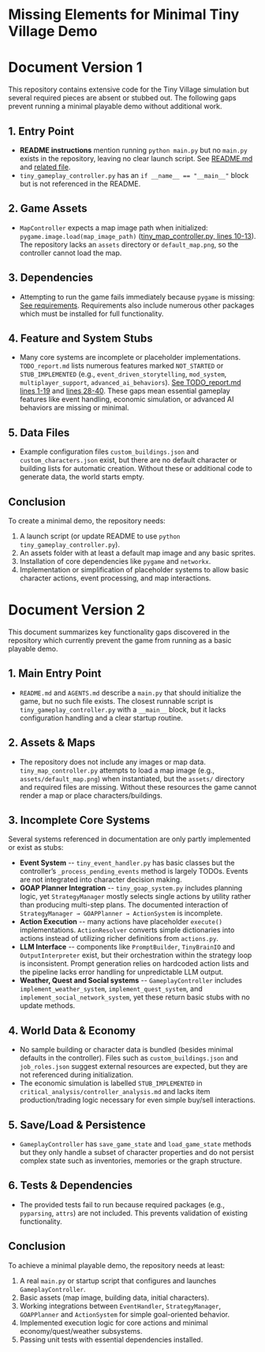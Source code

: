 # Missing Elements for Minimal Tiny Village Demo


# Document Version 1
This repository contains extensive code for the Tiny Village simulation but several required pieces are absent or stubbed out. The following gaps prevent running a minimal playable demo without additional work.

## 1. Entry Point
- **README instructions** mention running `python main.py` but no `main.py` exists in the repository, leaving no clear launch script. See [README.md](README.md#L58-L61) and [related file](path/to/file#L1-L3).
- `tiny_gameplay_controller.py` has an `if __name__ == "__main__"` block but is not referenced in the README.

## 2. Game Assets
- `MapController` expects a map image path when initialized: `pygame.image.load(map_image_path)` ([tiny_map_controller.py, lines 10-13](./tiny_map_controller.py#L10-L13)). The repository lacks an `assets` directory or `default_map.png`, so the controller cannot load the map.

## 3. Dependencies
- Attempting to run the game fails immediately because `pygame` is missing: [See requirements](https://example.com/requirements). Requirements also include numerous other packages which must be installed for full functionality.

## 4. Feature and System Stubs
- Many core systems are incomplete or placeholder implementations. `TODO_report.md` lists numerous features marked `NOT_STARTED` or `STUB_IMPLEMENTED` (e.g., `event_driven_storytelling`, `mod_system`, `multiplayer_support`, `advanced_ai_behaviors`). [See TODO_report.md lines 1-19](#TODO_report.md) and [lines 28-40](#TODO_report.md). These gaps mean essential gameplay features like event handling, economic simulation, or advanced AI behaviors are missing or minimal.

## 5. Data Files
- Example configuration files `custom_buildings.json` and `custom_characters.json` exist, but there are no default character or building lists for automatic creation. Without these or additional code to generate data, the world starts empty.

## Conclusion
To create a minimal demo, the repository needs:
1. A launch script (or update README to use `python tiny_gameplay_controller.py`).
2. An assets folder with at least a default map image and any basic sprites.
3. Installation of core dependencies like `pygame` and `networkx`.
4. Implementation or simplification of placeholder systems to allow basic character actions, event processing, and map interactions.

# Document Version 2

This document summarizes key functionality gaps discovered in the repository which currently prevent the game from running as a basic playable demo.

## 1. Main Entry Point
- `README.md` and `AGENTS.md` describe a `main.py` that should initialize the game, but no such file exists. The closest runnable script is `tiny_gameplay_controller.py` with a `__main__` block, but it lacks configuration handling and a clear startup routine.

## 2. Assets & Maps
- The repository does not include any images or map data. `tiny_map_controller.py` attempts to load a map image (e.g., `assets/default_map.png`) when instantiated, but the `assets/` directory and required files are missing. Without these resources the game cannot render a map or place characters/buildings.

## 3. Incomplete Core Systems
Several systems referenced in documentation are only partly implemented or exist as stubs:
- **Event System** -- `tiny_event_handler.py` has basic classes but the controller’s `_process_pending_events` method is largely TODOs. Events are not integrated into character decision making.
- **GOAP Planner Integration** -- `tiny_goap_system.py` includes planning logic, yet `StrategyManager` mostly selects single actions by utility rather than producing multi-step plans. The documented interaction of `StrategyManager → GOAPPlanner → ActionSystem` is incomplete.
- **Action Execution** -- many actions have placeholder `execute()` implementations. `ActionResolver` converts simple dictionaries into actions instead of utilizing richer definitions from `actions.py`.
- **LLM Interface** -- components like `PromptBuilder`, `TinyBrainIO` and `OutputInterpreter` exist, but their orchestration within the strategy loop is inconsistent. Prompt generation relies on hardcoded action lists and the pipeline lacks error handling for unpredictable LLM output.
- **Weather, Quest and Social systems** -- `GameplayController` includes `implement_weather_system`, `implement_quest_system`, and `implement_social_network_system`, yet these return basic stubs with no update methods.

## 4. World Data & Economy
- No sample building or character data is bundled (besides minimal defaults in the controller). Files such as `custom_buildings.json` and `job_roles.json` suggest external resources are expected, but they are not referenced during initialization.
- The economic simulation is labelled `STUB_IMPLEMENTED` in `critical_analysis/controller_analysis.md` and lacks item production/trading logic necessary for even simple buy/sell interactions.

## 5. Save/Load & Persistence
- `GameplayController` has `save_game_state` and `load_game_state` methods but they only handle a subset of character properties and do not persist complex state such as inventories, memories or the graph structure.

## 6. Tests & Dependencies
- The provided tests fail to run because required packages (e.g., `pyparsing`, `attrs`) are not included. This prevents validation of existing functionality.

## Conclusion
To achieve a minimal playable demo, the repository needs at least:
1. A real `main.py` or startup script that configures and launches `GameplayController`.
2. Basic assets (map image, building data, initial characters).
3. Working integrations between `EventHandler`, `StrategyManager`, `GOAPPlanner` and `ActionSystem` for simple goal-oriented behavior.
4. Implemented execution logic for core actions and minimal economy/quest/weather subsystems.
5. Passing unit tests with essential dependencies installed.

